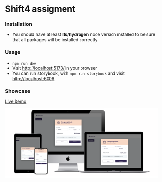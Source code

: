 # Shift4 assigment

### Installation

- You should have at least **lts/hydrogen** node version installed to be sure that all packages will be installed correctly

### Usage

- `npm run dev`
- Visit [http://localhost:5173/](http://localhost:5173/) in your browser
- You can run storybook, with `npm run storybook` and visit [http://localhost:6006](http://localhost:6006)

### Showcase

[Live Demo](https://master.d385qvd5hgsk1e.amplifyapp.com/)

![Multi devices mockups](screenshot.png)
